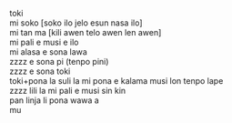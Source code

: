 toki  
mi soko [soko ilo jelo esun nasa ilo]  
mi tan ma [kili awen telo awen len awen]  
mi pali e musi e ilo  
mi alasa e sona lawa  
zzzz e sona pi (tenpo pini)  
zzzz e sona toki  
toki+pona la suli la mi pona e kalama musi lon tenpo lape  
zzzz lili la mi pali e musi sin kin  
pan linja li pona wawa a  
mu  
  

